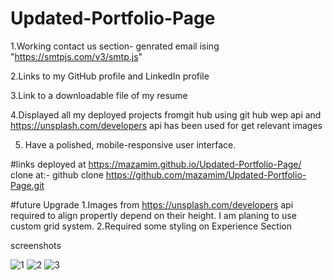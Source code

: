 # Updated-Portfolio-Page

1.Working contact us section- genrated email ising "https://smtpjs.com/v3/smtp.js"

2.Links to my GitHub profile and LinkedIn profile

3.Link to a downloadable file of my resume

4.Displayed all my deployed projects fromgit hub using git hub wep api and https://unsplash.com/developers api has been used for get relevant images 

5. Have a polished, mobile-responsive user interface.


#links
deployed at https://mazamim.github.io/Updated-Portfolio-Page/
clone at:- github clone https://github.com/mazamim/Updated-Portfolio-Page.git


#future Upgrade
1.Images from https://unsplash.com/developers  api required to align propertly depend on their height. I am planing to use custom grid system.
2.Required some styling on Experience Section


screenshots

![1](https://user-images.githubusercontent.com/53158763/150719063-46a3f27b-60f7-4d05-aa98-279f6d148353.jpg)
![2](https://user-images.githubusercontent.com/53158763/150719076-fc73b2ca-a726-4d9b-8660-9f8472e4408d.jpg)
![3](https://user-images.githubusercontent.com/53158763/150719079-12a1fafd-f9eb-4844-a2df-72c830fa9f9c.jpg)
